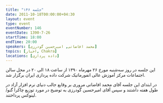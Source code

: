```yaml
---
title: "جلسه ۱۴۶"
date: 2011-10-18T00:00:00+04:30
layout: event
type: event
eventNumber: 146
eventDate: 1390-7-26
startTime: 18:00
endTime: 20:00
speakers: [محمد افاضاتی, امیرحسین گودرزی]
topics: [اخبار, Chakra]
locations: [داده پردازی]
---
```

این جلسه در روز سه‌شنبه مورخ ۲۶ مهرماه ۱۳۹۰ از ساعت ۱۸ الی ۲۰ در محل سالن اجتماعات مرکز آموزش عالی انفورماتیک شرکت داده پردازی ایران برگزار شد.

در ابتدای این جلسه آقای محمد افاضاتی مروری بر وقایع جالب دنیای نرم افزار آزاد در طول هفته داشتند و سپس آقای امیرحسین گودرزی به توضیح در مورد توزیع چاکرا گنو/لینوکس پرداختند.